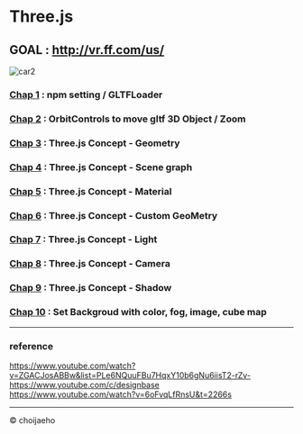 # Three.js
## GOAL : http://vr.ff.com/us/
![car2](https://user-images.githubusercontent.com/55049159/178149942-987039de-0ba7-4457-be96-e5ef5fadf0ed.gif)


### <a href="https://github.com/jaero0725/ThreeJsStudy/tree/main/chap01" >Chap 1</a> : npm setting / GLTFLoader
### <a href="https://github.com/jaero0725/ThreeJsStudy/tree/main/chap02" >Chap 2</a> : OrbitControls to move gltf 3D Object / Zoom
### <a href="https://github.com/jaero0725/ThreeJsStudy/tree/main/chap03" >Chap 3</a> : Three.js Concept - Geometry
### <a href="https://github.com/jaero0725/ThreeJsStudy/tree/main/chap04" >Chap 4</a> : Three.js Concept - Scene graph 
### <a href="https://github.com/jaero0725/ThreeJsStudy/tree/main/chap05" >Chap 5</a> : Three.js Concept - Material
### <a href="https://github.com/jaero0725/ThreeJsStudy/tree/main/chap06" >Chap 6</a> : Three.js Concept - Custom GeoMetry
### <a href="https://github.com/jaero0725/ThreeJsStudy/tree/main/chap07" >Chap 7</a> : Three.js Concept - Light
### <a href="https://github.com/jaero0725/ThreeJsStudy/tree/main/chap08" >Chap 8</a> : Three.js Concept - Camera
### <a href="https://github.com/jaero0725/ThreeJsStudy/tree/main/chap09" >Chap 9</a> : Three.js Concept - Shadow
### <a href="https://github.com/jaero0725/ThreeJsStudy/tree/main/chap10" >Chap 10</a> : Set Backgroud with color, fog, image, cube map

<hr>

### reference

https://www.youtube.com/watch?v=ZGACJosABBw&list=PLe6NQuuFBu7HqxY10b6gNu6iisT2-rZv- <br>
https://www.youtube.com/c/designbase <br>
https://www.youtube.com/watch?v=6oFvqLfRnsU&t=2266s <br>
<hr>
© choijaeho
